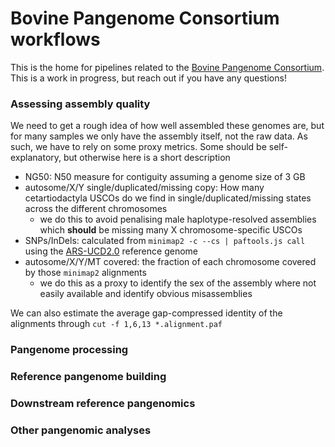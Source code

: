 # Bovine Pangenome Consortium workflows

This is the home for pipelines related to the [Bovine Pangenome Consortium](https://bovinepangenomeconsortium.github.io/).
This is a work in progress, but reach out if you have any questions!

### Assessing assembly quality

We need to get a rough idea of how well assembled these genomes are, but for many samples we only have the assembly itself, not the raw data.
As such, we have to rely on some proxy metrics.
Some should be self-explanatory, but otherwise here is a short description

 + NG50: N50 measure for contiguity assuming a genome size of 3 GB
 + autosome/X/Y single/duplicated/missing copy: How many cetartiodactyla USCOs do we find in single/duplicated/missing states across the different chromosomes
   + we do this to avoid penalising male haplotype-resolved assemblies which **should** be missing many X chromosome-specific USCOs
 + SNPs/InDels: calculated from `minimap2 -c --cs | paftools.js call` using the [ARS-UCD2.0](https://www.ncbi.nlm.nih.gov/datasets/genome/GCF_002263795.3/) reference genome
 + autosome/X/Y/MT covered: the fraction of each chromosome covered by those `minimap2` alignments
   + we do this as a proxy to identify the sex of the assembly where not easily available and identify obvious misassemblies

We can also estimate the average gap-compressed identity of the alignments through `cut -f 1,6,13 *.alignment.paf`

### Pangenome processing


### Reference pangenome building



### Downstream reference pangenomics



### Other pangenomic analyses


